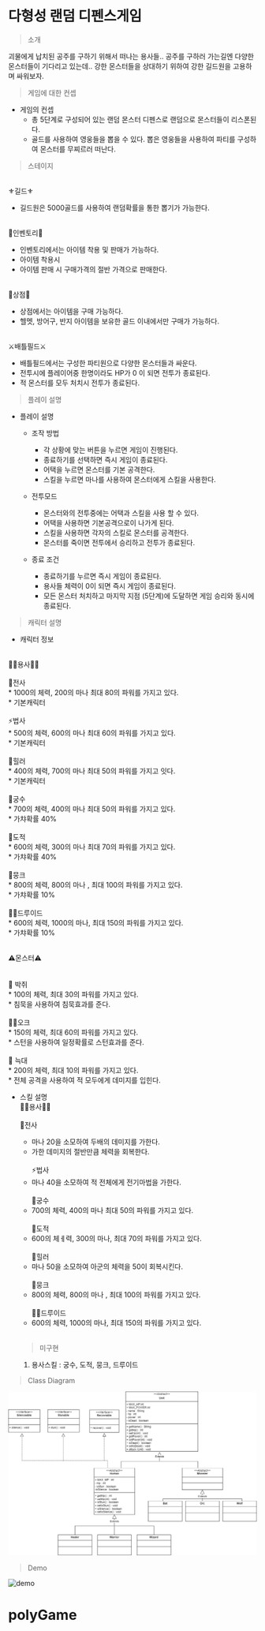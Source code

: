 # 다형성 랜덤 디펜스게임
> 소개
> 
  괴물에게 납치된 공주를 구하기 위해서 떠나는 용사들.. 공주를 구하러 가는길엔 다양한 몬스터들이 기다리고 있는데.. 강한 몬스터들을 상대하기 위하여 강한 길드원을 고용하며 싸워보자.


> 게임에 대한 컨셉 
* 게임의 컨셉
  * 총 5단계로 구성되어 있는 랜덤 몬스터 디펜스로 랜덤으로 몬스터들이 리스폰된다.
  * 골드를 사용하여 영웅들을 뽑을 수 있다. 뽑은 영웅들을 사용하여 파티를 구성하여 몬스터를 무찌르러 떠난다.


> 스테이지

<br>⚜️길드⚜️<br>
   * 길드원은 5000골드를 사용하여 랜덤확률을 통한 뽑기가 가능한다.<br>

<br>💼인벤토리💼<br>
   * 인벤토리에서는 아이템 착용 및 판매가 가능하다.<br>
   * 아이템 착용시<br>
   * 아이템 판매 시 구매가격의 절반 가격으로 판매한다. <br>

 <br>🛒상점🛒<br>
   * 상점에서는 아이템을 구매 가능하다.<br>
   * 헬멧, 방어구, 반지 아이템을 보유한 골드 이내에서만 구매가 가능하다.<br>
 

<br>⚔️배틀필드⚔️<br>
   * 배틀필드에서는 구성한 파티원으로 다양한 몬스터들과 싸운다.<br>
   * 전투시에 플레이어중 한명이라도 HP가 0 이 되면 전투가 종료된다.<br>
   * 적 몬스터를 모두 처치시 전투가 종료된다.<br>
 
 

> 플레이 설명

* 플레이 설명
  * 조작 방법
    * 각 상황에 맞는 버튼을 누르면 게임이 진행된다.
    * 종료하기를 선택하면 즉시 게임이 종료된다.
    * 어택을 누르면 몬스터를 기본 공격한다.
    * 스킬을 누르면 마나를 사용하여 몬스터에게 스킬을 사용한다.

  * 전투모드
    * 몬스터와의 전투중에는 어택과 스킬을 사용 할 수 있다.
    * 어택을 사용하면 기본공격으로이 나가게 된다.
    * 스킬을 사용하면 각자의 스킬로 몬스터를 공격한다.
    * 몬스터를 죽이면 전투에서 승리하고 전투가 종료된다.

  * 종료 조건
    * 종료하기를 누르면 즉시 게임이 종료된다.
    * 용사들 체력이 0이 되면 즉시 게임이 종료된다.
    * 모든 몬스터 처치하고 마지막 지점 (5단계)에 도달하면 게임 승리와 동시에 종료된다.

> 캐릭터 설명
* 캐릭터 정보
  
<br>🦸‍♂️용사🦸‍♀️<br>
    <br>💪전사<br>
       * 1000의 체력, 200의 마나 최대 80의 파워를 가지고 있다.<br>
       * 기본캐릭터<br>
    <br>⚡법사<br>
       * 500의 체력, 600의 마나 최대 60의 파워를 가지고 있다.<br>
       * 기본캐릭터<br>
    <br>🧙힐러<br>
       * 400의 체력, 700의 마나 최대 50의 파워를 가지고 잇다.<br>
       * 기본캐릭터<br>
     <br>🎯궁수<br>
         * 700의 체력,  400의 마나 최대 50의 파워를 가지고 있다.<br>
         * 가챠확률 40%<br>
     <br>👥도적<br>
         * 600의 체력,  300의 마나 최대 70의 파워를 가지고 있다.<br>
         * 가챠확률 40%<br>
     <br>🥋뭉크<br>
         * 800의 체력, 800의 마나 , 최대 100의 파워를 가지고 있다.<br>
         * 가챠확률 10%<br>
     <br>🧙‍♀️드루이드<br>
         * 600의 체력, 1000의 마나, 최대 150의 파워를 가지고 있다.<br>
         * 가챠확률 10%<br>

  <br>⚠️몬스터⚠️<br><br>
    <br> 🦇 박쥐<br>
     * 100의 체력, 최대 30의 파워를 가지고 있다.<br>
     * 침묵을 사용하여 침묵효과를 준다.<br>
     <br> 🧟‍♂️오크<br>
     * 150의 체력, 최대 60의 파워를 가지고 있다.<br>
     * 스턴을 사용하여 일정확률로 스턴효과를 준다.<br>
     <br>:wolf: 늑대<br>
     * 200의 체력, 최대 10의 파워를 가지고 있다.<br>
     * 전체 공격을 사용하여 적 모두에게 데미지를 입힌다.<br>

* 스킬 설명
 <br>🦸‍♂️용사🦸‍♀️<br>
      <br>💪전사<br>
     * 마나 20을 소모하여 두배의 데미지를 가한다.<br>
     * 가한 데미지의 절반만큼 체력을 회복한다. <br>
      <br>⚡법사<br>
     *  마나 40을 소모하여 적 전체에게 전기마법을 가한다. <br>
      <br>🎯궁수<br>
     * 700의 체력,  400의 마나 최대 50의 파워를 가지고 있다. <br>
      <br>👥도적<br>
     * 600의 체ㅔ력, 300의 마나, 최대 70의 파워를 가지고 있다. <br>
      <br>🧙힐러<br>
     *  마나 50을 소모하여 아군의 체력을 50이 회복시킨다. <br>
      <br>🥋뭉크<br>
     * 800의 체력, 800의 마나 , 최대 100의 파워를 가지고 있다. <br>
      <br>🧙‍♀️드루이드<br>
     * 600의 체력, 1000의 마나, 최대 150의 파워를 가지고 있다.  <br><br>


  
  >미구현
    1) 용사스킬 : 궁수, 도적, 뭉크, 드루이드
    

> Class Diagram

![diagram](polyGame/image/polyGame.jpg)

> Demo


![demo](zombie/image/zombieGameDemo.gif)
# polyGame
